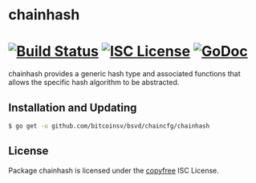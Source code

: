 chainhash
=========

[![Build Status](https://travis-ci.org/bitcoinsv/bsvd.png?branch=master)](https://travis-ci.org/bitcoinsv/bsvd)
[![ISC License](http://img.shields.io/badge/license-ISC-blue.svg)](http://copyfree.org)
[![GoDoc](https://img.shields.io/badge/godoc-reference-blue.svg)](http://godoc.org/github.com/bitcoinsv/bsvd/chaincfg/chainhash)
=======

chainhash provides a generic hash type and associated functions that allows the
specific hash algorithm to be abstracted.

## Installation and Updating

```bash
$ go get -u github.com/bitcoinsv/bsvd/chaincfg/chainhash
```

## License

Package chainhash is licensed under the [copyfree](http://copyfree.org) ISC
License.
